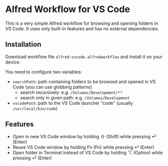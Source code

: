 # Alfred Workflow for VS Code
This is a very simple Alfred workflow for browsing and opening folders in VS Code. It uses only built-in features and has no external dependencies.

## Installation
Download workflow file `alfred-vscode.alfredworkflow` and install it on your device.

You need to configure two variables:
* `searchPath`: path containing folders to be browsed and opened in VS Code (you can use globbing patterns)
  * search recursively: e.g. `/Volumes/Development/**`
  * search only in given path: e.g. `/Volumes/Development`
* `vscodePath`: path to the VS Code launcher "code" (usually `/usr/local/bin/code`)

## Features
* Open in new VS Code window by holding ⇧ (Shift) while pressing ⏎ (Enter)
* Reuse VS Code window by holding Fn (Fn) while pressing ⏎ (Enter)
* Open folder in Terminal instead of VS Code by holding ⌥ (Option) while pressing ⏎ (Enter)
